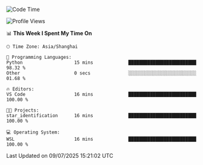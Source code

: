 <!--START_SECTION:waka-->
![Code Time](http://img.shields.io/badge/Code%20Time-3%2C025%20hrs%2024%20mins-blue)

![Profile Views](http://img.shields.io/badge/Profile%20Views-0-blue)

📊 **This Week I Spent My Time On** 

```text
🕑︎ Time Zone: Asia/Shanghai

💬 Programming Languages: 
Python                   15 mins             █████████████████████████   98.32 % 
Other                    0 secs              ░░░░░░░░░░░░░░░░░░░░░░░░░   01.68 % 

🔥 Editors: 
VS Code                  16 mins             █████████████████████████   100.00 % 

🐱‍💻 Projects: 
star_identification      16 mins             █████████████████████████   100.00 % 

💻 Operating System: 
WSL                      16 mins             █████████████████████████   100.00 % 
```


 Last Updated on 09/07/2025 15:21:02 UTC
<!--END_SECTION:waka-->